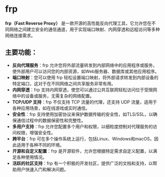 # frp

**frp（Fast Reverse Proxy）** 是一款开源的高性能反向代理工具，它允许您在不同网络之间建立安全的通信通道，用于实现端口映射、内网穿透和远程访问等多种网络连接需求。

## 主要功能：

- **反向代理服务**：frp 允许您将外部流量转发到内部网络中的应用程序或服务，使外部用户可以访问您的内部资源，如Web服务器、数据库或其他应用程序。
- **端口映射**：您可以使用 frp 轻松设置端口映射，将外部请求转发到内部设备的特定端口，这对于在不同网络之间共享服务非常有用。
- **内网穿透**：frp 支持内网穿透，使您可以通过公共互联网轻松访问位于受限网络中的设备或服务，无需复杂的网络配置。
- **TCP/UDP 支持**：frp 不仅支持 TCP 流量的代理，还支持 UDP 流量，适用于各种应用场景，如在线游戏或实时通信。
- **安全性**：frp 支持使用加密协议来保护数据传输的安全性，如TLS/SSL，以确保通信过程中的数据保密性和完整性。
- **多用户支持**：frp 允许您配置多个用户和权限，以细粒度控制对代理服务的访问权限，增强安全性。
- **跨平台**：frp 可在多个操作系统上运行，包括Linux、Windows和macOS，因此适用于各种不同的环境。
- **开源和自定义配置**：frp 是开源软件，允许您根据特定需求自定义配置，以满足各种使用情况。
- **活跃的社区支持**：frp 有一个积极的开发社区，提供广泛的文档和支持，以帮助用户快速入门和解决问题。